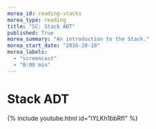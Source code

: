 ```yaml
---
morea_id: reading-stacks
morea_type: reading
title: "SC: Stack ADT"
published: True
morea_summary: "An introduction to the Stack."
morea_start_date: "2016-10-10"
morea_labels: 
  - "screencast"
  - "8:00 min"
---
```


# Stack ADT
{% include youtube.html id="lYLKh1bbRfI" %}
